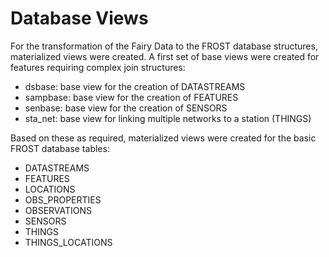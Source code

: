 # Database Views
For the transformation of the Fairy Data to the FROST database structures, materialized views were created. 
A first set of base views were created for features requiring complex join structures:
- dsbase: base view for the creation of DATASTREAMS
- sampbase: base view for the creation of FEATURES
- senbase: base view for the creation of SENSORS
- sta_net: base view for linking multiple networks to a station (THINGS)

Based on these as required, materialized views were created for the basic FROST database tables:
- DATASTREAMS
- FEATURES
- LOCATIONS
- OBS_PROPERTIES
- OBSERVATIONS
- SENSORS
- THINGS
- THINGS_LOCATIONS
